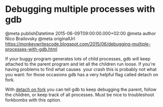 # Debugging multiple processes with gdb

@meta publishDatetime 2015-06-09T09:00:00.000+02:00
@meta author Nico Brailovsky
@meta originalUrl https://monkeywritescode.blogspot.com/2015/06/debugging-multiple-processes-with-gdb.html

If your buggy program generates lots of child processes, gdb will keep attached to the parent program and let all the children run loose. If you're having problems to find what causes  your crash this is probably not what you want: for those occasions gdb has a very helpful flag called detach on fork.

With [detach on fork](https://sourceware.org/gdb/onlinedocs/gdb/Forks.html) you can tell gdb to keep debugging the parent, follow the children, or keep track of all processes. Must be nice to troubleshoot forkbombs with this option.

